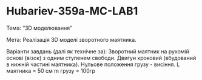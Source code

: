 # Hubariev-359a-MC-LAB1
Тема: “3D моделювання”

Мета: Реалізація 3D моделі зворотного маятника.

Варіанти завдань (далі як технічне за): 
Зворотний маятник на рухомій основі (візок) з одним ступенем свободи. Двигун кроковий (вбудований в нижній частині маятника). Нульове положення грузу - висіння.
L маятника = 50 см
m грузу = 100гр
